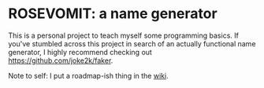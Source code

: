 # ROSEVOMIT: a name generator

This is a personal project to teach myself some programming basics. If you've stumbled across this project in search of an actually functional name generator, I highly recommend checking out https://github.com/joke2k/faker.

Note to self: I put a roadmap-ish thing in the [wiki](https://github.com/AlexLemna/Project-Rosa/wiki).
